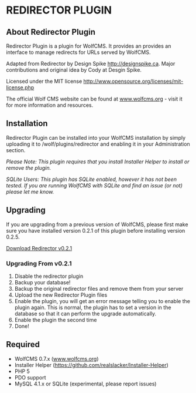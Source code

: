 # REDIRECTOR PLUGIN

## About Redirector Plugin

Redirector Plugin is a plugin for WolfCMS. It provides an provides an interface
to manage redirects for URLs served by WolfCMS.

Adapted from Redirector by Design Spike <http://designspike.ca>.
Major contributions and original idea by Cody at Desgin Spike.

Licensed under the MIT license
http://www.opensource.org/licenses/mit-license.php
 
The official Wolf CMS website can be found at www.wolfcms.org - visit it for
more information and resources.

## Installation

Redirector Plugin can be installed into your WolfCMS installation by simply
uploading it to <install location>/wolf/plugins/redirector and enabling it
in your Administration section.

*Please Note:
This plugin requires that you install Installer Helper to install or remove
the plugin.*

*SQLite Users:
This plugin has SQLite enabled, however it has not been tested. If you are
running WolfCMS with SQLite and find an issue (or not) please let me know.*

## Upgrading

If you are upgrading from a previous version of WolfCMS, please first make sure
you have installed version 0.2.1 of this plugin before installing version 0.2.5.

[Download Redirector v0.2.1](http://www.brooksworks.com/projects/php/wolfcms-redirector-0.2.1.zip)

### Upgrading From v0.2.1

1. Disable the redirector plugin
2. Backup your database!
3. Backup the original redirector files and remove them from your server
4. Upload the new Redirector Plugin files
5. Enable the plugin, you will get an error message telling you to enable the
plugin again. This is normal, the plugin has to set a version in the database
so that it can perform the upgrade automatically.
6. Enable the plugin the second time
7. Done!

## Required

- WolfCMS 0.7.x (www.wolfcms.org)
- Installer Helper (https://github.com/realslacker/Installer-Helper)
- PHP 5
- PDO support
- MySQL 4.1.x or SQLite (experimental, please report issues)
